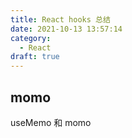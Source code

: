 ```yaml
---
title: React hooks 总结
date: 2021-10-13 13:57:14
category:
  - React
draft: true
---
```


## momo

useMemo 和 momo
